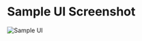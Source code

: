 # Sample UI Screenshot

![Sample UI](https://bitbucket.org/ZelalemW/dogs-bread/src/master/public/sample-ui-screenshot.JPG)
